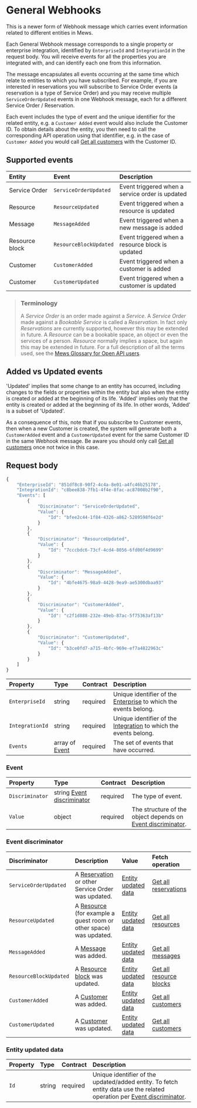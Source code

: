 # General Webhooks

This is a newer form of Webhook message which carries event information related to different entities in Mews.

Each General Webhook message corresponds to a single property or enterprise integration, identified by `EnterpriseId` and `IntegrationId` in the request body.
You will receive events for all the properties you are integrated with, and can identify each one from this information.

The message encapsulates all events occurring at the same time which relate to entities to which you have subscribed.
For example, if you are interested in reservations you will subscribe to Service Order events (a reservation is a type of Service Order) and you may receive multiple `ServiceOrderUpdated` events in one Webhook message, each for a different Service Order / Reservation.

Each event includes the type of event and the unique identifier for the related entity, e.g. a `Customer Added` event would also include the Customer ID.
To obtain details about the entity, you then need to call the corresponding API operation using that identifier, e.g. in the case of `Customer Added` you would call [Get all customers](../operations/customers.md#get-all-customers) with the Customer ID.

## Supported events

| <div style="width:100px">Entity</div> | <div style="width:150px">Event</div> | Description |
| :-- | :-- | :-- |
| Service Order | `ServiceOrderUpdated` | Event triggered when a service order is updated |
| Resource | `ResourceUpdated` | Event triggered when a resource is updated |
| Message | `MessageAdded` | Event triggered when a new message is added |
| Resource block | `ResourceBlockUpdated` | Event triggered when a resource block is updated |
| Customer | `CustomerAdded` | Event triggered when a customer is added |
| Customer | `CustomerUpdated` | Event triggered when a customer is updated |

> ### Terminology
> A *Service Order* is an order made against a *Service*. A *Service Order* made against a *Bookable Service* is called a *Reservation*.
> In fact only *Reservations* are currently supported, however this may be extended in future.
> A *Resource* can be a bookable space, an object or even the services of a person. *Resource* normally implies a space, but again this may be extended in future.
> For a full description of all the terms used, see the [Mews Glossary for Open API users](https://help.mews.com/s/article/Mews-Glossary-for-Open-API-users?language=en_US).

## Added vs Updated events

'Updated' implies that some change to an entity has occurred, including changes to the fields or properties within the entity but also when the entity is created or added at the beginning of its life. 'Added' implies only that the entity is created or added at the beginning of its life. In other words, 'Added' is a subset of 'Updated'.

As a consequence of this, note that if you subscribe to Customer events, then when a new Customer is created, the system will generate both a `CustomerAdded` event and a `CustomerUpdated` event for the same Customer ID in the same Webhook message. Be aware you should only call [Get all customers](../operations/customers.md#get-all-customers) once not twice in this case.

## Request body

```javascript
{
    "EnterpriseId": "851df8c8-90f2-4c4a-8e01-a4fc46b25178",
    "IntegrationId": "c8bee838-7fb1-4f4e-8fac-ac87008b2f90",
    "Events": [
        {
            "Discriminator": "ServiceOrderUpdated",
            "Value": {
                "Id": "bfee2c44-1f84-4326-a862-5289598f6e2d"
            }
        },
        {
            "Discriminator": "ResourceUpdated",
            "Value": {
                "Id": "7cccbdc6-73cf-4cd4-8056-6fd00f4d9699"
            }
        },
        {
            "Discriminator": "MessageAdded",
            "Value": {
                "Id": "4bfe4675-98a9-4428-9ea9-ae5300dbaa93"
            }
        },
        {
            "Discriminator": "CustomerAdded",
            "Value": {
                "Id": "c2f1d888-232e-49eb-87ac-5f75363af13b"
            }
        },
        {
            "Discriminator": "CustomerUpdated",
            "Value": {
                "Id": "b3ce0fd7-a715-4bfc-969e-ef7a4822963c"
            }
        }
    ]
}
```

| Property | Type | Contract | Description |
| :-- | :-- | :-- | :-- |
| `EnterpriseId` | string | required | Unique identifier of the [Enterprise](../operations/configuration.md#enterprise) to which the events belong. |
| `IntegrationId` | string | required | Unique identifier of the [Integration](wh-integration.md#integration) to which the events belong. |
| `Events` | array of [Event](#event) | required | The set of events that have occurred. |

### Event

| Property | Type | Contract | Description |
| :-- | :-- | :-- | :-- |
| `Discriminator` | string [Event discriminator](#event-discriminator) | required | The type of event. |
| `Value` | object | required | The structure of the object depends on [Event discriminator](#event-discriminator). |

### Event discriminator

| Discriminator | Description | Value | Fetch operation |
| :-- | :-- | :-- | :-- |
| `ServiceOrderUpdated` | A [Reservation](../operations/reservations.md#reservation) or other Service Order was updated. | [Entity updated data](#entity-updated-data) | [Get all reservations](../operations/reservations.md#get-all-reservations) |
| `ResourceUpdated` | A [Resource](../operations/resources.md#resource) (for example a guest room or other space) was updated. | [Entity updated data](#entity-updated-data) | [Get all resources](../operations/resources.md#get-all-resources) |
| `MessageAdded` | A [Message](../operations/messages.md#message) was added. | [Entity updated data](#entity-updated-data) | [Get all messages](../operations/messages.md#get-all-messages) |
| `ResourceBlockUpdated` | A [Resource block](../operations/resourceblocks.md#resource-block) was updated. | [Entity updated data](#entity-updated-data) | [Get all resource blocks](../operations/resourceblocks.md#get-all-resource-blocks) |
| `CustomerAdded` | A [Customer](../operations/customers.md#customer) was added. | [Entity updated data](#entity-updated-data) | [Get all customers](../operations/customers.md#get-all-customers) |
| `CustomerUpdated` | A [Customer](../operations/customers.md#customer) was updated. | [Entity updated data](#entity-updated-data) | [Get all customers](../operations/customers.md#get-all-customers) |

### Entity updated data

| Property | Type | Contract | Description |
| :-- | :-- | :-- | :-- |
| `Id` | string | required | Unique identifier of the updated/added entity. To fetch entity data use the related operation per [Event discriminator](#event-discriminator). |
